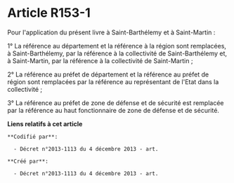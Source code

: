 # Article R153-1

Pour l'application du présent livre à Saint-Barthélemy et à Saint-Martin :

1° La référence au département et la référence à la région sont remplacées, à Saint-Barthélemy, par la référence à la
collectivité de Saint-Barthélemy et, à Saint-Martin, par la référence à la collectivité de Saint-Martin ;

2° La référence au préfet de département et la référence au préfet de région sont remplacées par la référence au représentant
de l'Etat dans la collectivité ;

3° La référence au préfet de zone de défense et de sécurité est remplacée par la référence au haut fonctionnaire de zone de
défense et de sécurité.

**Liens relatifs à cet article**

	**Codifié par**:

	  - Décret n°2013-1113 du 4 décembre 2013 - art.

	**Créé par**:

	  - Décret n°2013-1113 du 4 décembre 2013 - art.
